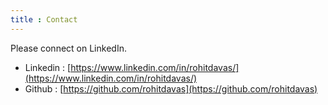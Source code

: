 ```yaml
---
title : Contact
---
```


Please connect on LinkedIn. 

- Linkedin : [https://www.linkedin.com/in/rohitdavas/](https://www.linkedin.com/in/rohitdavas/)
- Github : [https://github.com/rohitdavas](https://github.com/rohitdavas)
